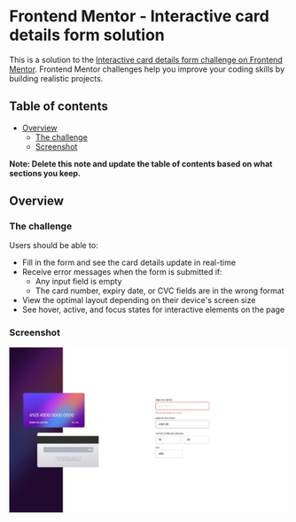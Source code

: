 # Frontend Mentor - Interactive card details form solution

This is a solution to the [Interactive card details form challenge on Frontend Mentor](https://www.frontendmentor.io/challenges/interactive-card-details-form-XpS8cKZDWw). Frontend Mentor challenges help you improve your coding skills by building realistic projects.

## Table of contents

-  [Overview](#overview)
   -  [The challenge](#the-challenge)
   -  [Screenshot](#screenshot)

**Note: Delete this note and update the table of contents based on what sections you keep.**

## Overview

### The challenge

Users should be able to:

-  Fill in the form and see the card details update in real-time
-  Receive error messages when the form is submitted if:
   -  Any input field is empty
   -  The card number, expiry date, or CVC fields are in the wrong format
-  View the optimal layout depending on their device's screen size
-  See hover, active, and focus states for interactive elements on the page

### Screenshot

![screenshot](./screenshot.jpeg)
